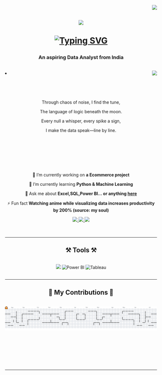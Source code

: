 <img align="right" src="https://visitor-badge.laobi.icu/badge?page_id=sino-datagenius.sino-datagenius" />

<h1 align="center">
    <img src="https://readme-typing-svg.herokuapp.com/?font=Righteous&size=35&center=true&vCenter=true&width=500&height=70&duration=4000&lines=Hi+There!+👋;+I'm+Kanhu+Charan!;" />


<div align="center">

[![Typing SVG](https://readme-typing-svg.herokuapp.com?font=Righteous&size=35&center=true&vCenter=true&width=500&height=70&duration=4000&lines=%E2%9D%A4%EF%B8%8F+Welcome+to+my+Profile+%E2%9D%A4%EF%B8%8F)](https://git.io/typing-svg)
<body>
  <center>

</h1>

<h3 align="center"> An aspiring Data Analyst from India </h3>
<br/>



  <div align="center">
<img src="https://th.bing.com/th/id/R.929d6e88c0078b31c69d8d0385dd13fb?rik=xYOfMWxNafS6sw&riu=http%3a%2f%2fimages6.fanpop.com%2fimage%2fphotos%2f34100000%2f-Naruto-Gifs-naruto-34139589-500-281.gif&ehk=btvSzikmkhlTjrE%2bk555F100NOqVdXpgTkkKAPeQMGY%3d&risl=&pid=ImgRaw&r=0" align="right">
  </div>
<li>

<br><br><br>
<div>
    <div align="center">
       <p>Through chaos of noise, I find the tune,</p>
      <p>The language of logic beneath the moon.</p>
       <p>Every null a whisper, every spike a sign,</p>
        <p>I make the data speak—line by line.</p>
<br/>
<br/>
<br/>
<br/>
<br/>
<br/>

<div align="center">
 
 🔭 I’m currently working on **a Ecommerce project**
 
 🌱 I’m currently learning **Python & Machine Learning**

💬 Ask me about **Excel,SQL,Power BI... or anything [here](https://github.com/sino-datagenius/sino-datagenius7/issues)**

⚡ Fun fact **Watching anime while visualizing data increases productivity by 200% (source: my soul)**

 </div>
 
<div align="center"> 
  <a href="mailto:kanhucharan.connect@gmail.com">
    <img src="https://img.shields.io/badge/Gmail-333333?style=for-the-badge&logo=gmail&logoColor=red" />
  </a>
  <a href="www.linkedin.com/in/kanhu-dataexpert" target="_blank">
    <img src="https://img.shields.io/badge/LinkedIn-0077B5?style=for-the-badge&logo=linkedin&logoColor=white" target="_blank" />
  </a>
  <a href="https://github.com/sino-datagenius" target="_blank">
     <img src="https://img.shields.io/badge/Portfolio-FF5722?style=for-the-badge&logo=todoist&logoColor=white" target="_blank" /> <!-- sqlite, safari, google-chrome are other good icon options -->
  </a>
</div>
<br/>
<br/>

 <hr/>
 
<h2 align="center">⚒️ Tools ⚒️</h2>
<br/>
<div align="center">
    <img src="https://skillicons.dev/icons?i=vscode,mysql,postgresql,sqlite,git,notion,python" />
    <!-- <img src="https://skillicons.dev/icons?i=python,notion,mysql" /><br> -->
    <!-- Power BI -->
  <img src="https://img.icons8.com/color/48/000000/power-bi.png" alt="Power BI" height="50"/>
  <!-- Tableau -->
  <img src="https://img.icons8.com/color/48/000000/tableau-software.png" alt="Tableau" height="40"/>

</div>

<br/>
<hr/>

<div align="center">
  <h2>🐍 My Contributions 🐍</h2>
  <br>

<picture>
  <source media="(prefers-color-scheme: dark)" srcset="https://raw.githubusercontent.com/sino-datagenius/sino-datagenius/output/pacman-contribution-graph-dark.svg">
  <source media="(prefers-color-scheme: light)" srcset="https://raw.githubusercontent.com/sino-datagenius/sino-datagenius/output/pacman-contribution-graph.svg">
  <img alt="pacman contribution graph" src="https://raw.githubusercontent.com/sino-datagenius/sino-datagenius/output/pacman-contribution-graph.svg">
</picture>


  <br/><br/><br/>
</div>

<!-- <hr/>

<h2 align="center">⚡ Stats ⚡</h2>
<br>
<div align=center>
  <img width=390 src="https://github-readme-streak-stats-salesp07.vercel.app/?user=salesp07&count_private=true&theme=react&border_radius=10" alt="streak stats"/>
  <img width=390 src="https://github-readme-stats-salesp07.vercel.app/api?username=salesp07&count_private=true&show_icons=true&theme=react&rank_icon=github&border_radius=10" alt="readme stats" />
  <br/>
  <img width=325 align="center" src="https://github-readme-stats-salesp07.vercel.app/api/top-langs/?username=salesp07&hide=HTML&langs_count=8&layout=compact&theme=react&border_radius=10&size_weight=0.5&count_weight=0.5&exclude_repo=github-readme-stats" alt="top langs" />
</div>

<br/><br/>

<hr/> -->

<br/>

<!-- <div align="center">
<a href='https://ko-fi.com/V7V4RAK9C' target='_blank'><img height='64' style='border:0px;height:64px;' src='https://storage.ko-fi.com/cdn/kofi1.png?v=3' border='0' alt='Buy Me a Coffee at ko-fi.com' /></a>
</div> -->

<br/>

<hr/>

<br/>